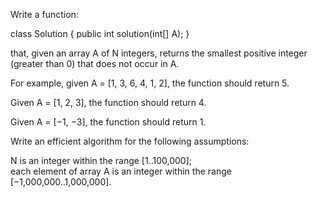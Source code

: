 Write a function:  
  
class Solution { public int solution(int[] A); }  
  
that, given an array A of N integers, returns the smallest positive integer (greater than 0) that does not occur in A.  
  
For example, given A = [1, 3, 6, 4, 1, 2], the function should return 5.  
  
Given A = [1, 2, 3], the function should return 4.  
  
Given A = [−1, −3], the function should return 1.  
  
Write an efficient algorithm for the following assumptions:  
  
N is an integer within the range [1..100,000];  
each element of array A is an integer within the range [−1,000,000..1,000,000].